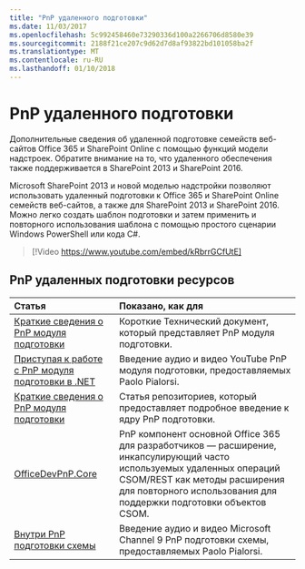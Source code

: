 ```yaml
---
title: "PnP удаленного подготовки"
ms.date: 11/03/2017
ms.openlocfilehash: 5c992458460e73290336d100a2266706d8580e39
ms.sourcegitcommit: 2188f21ce207c9d62d7d8af93822bd101058ba2f
ms.translationtype: MT
ms.contentlocale: ru-RU
ms.lasthandoff: 01/10/2018
---
```

# <a name="pnp-remote-provisioning"></a>PnP удаленного подготовки

Дополнительные сведения об удаленной подготовке семейств веб-сайтов Office 365 и SharePoint Online с помощью функций модели надстроек. Обратите внимание на то, что удаленного обеспечения также поддерживается в SharePoint 2013 и SharePoint 2016.

Microsoft SharePoint 2013 и новой моделью надстройки позволяют использовать удаленный подготовки к Office 365 и SharePoint Online семейств веб-сайтов, а также для SharePoint 2013 и SharePoint 2016. Можно легко создать шаблон подготовки и затем применить и повторного использования шаблона с помощью простого сценарии Windows PowerShell или кода C#.

> [!Video https://www.youtube.com/embed/kRbrrGCfUtE]

## <a name="pnp-remote-provisioning-resources"></a>PnP удаленных подготовки ресурсов

|**Статья**|**Показано, как для**|
|:-----|:-----|
|[Краткие сведения о PnP модуля подготовки](Introducing-the-PnP-Provisioning-Engine.md)| Короткие Технический документ, который представляет PnP модуля подготовки.|
|[Приступая к работе с PnP модуля подготовки в .NET](https://www.youtube.com/watch?v=kRbrrGCfUtE)|Введение аудио и видео YouTube PnP модуля подготовки, предоставляемых Paolo Pialorsi.|
|[Краткие сведения о PnP модуля подготовки](https://github.com/SharePoint/PnP-Guidance/blob/551b9f6a66cf94058ba5497e310d519647afb20c/articles/Introducing-the-PnP-Provisioning-Engine.md)|Статья репозиториев, который предоставляет подробное введение к ядру PnP подготовки.|
|[OfficeDevPnP.Core](https://github.com/SharePoint/PnP-Sites-Core/tree/master/Core)|PnP компонент основной Office 365 для разработчиков — расширение, инкапсулирующий часто используемых удаленных операций CSOM/REST как методы расширения для повторного использования для поддержки подготовки объектов CSOM.|
|[Внутри PnP подготовки схемы](https://channel9.msdn.com/blogs/OfficeDevPnP/Deep-dive-to-PnP-provisioning-engine-schema)|Введение аудио и видео Microsoft Channel 9 PnP подготовки схемы, предоставляемых Paolo Pialorsi.|

